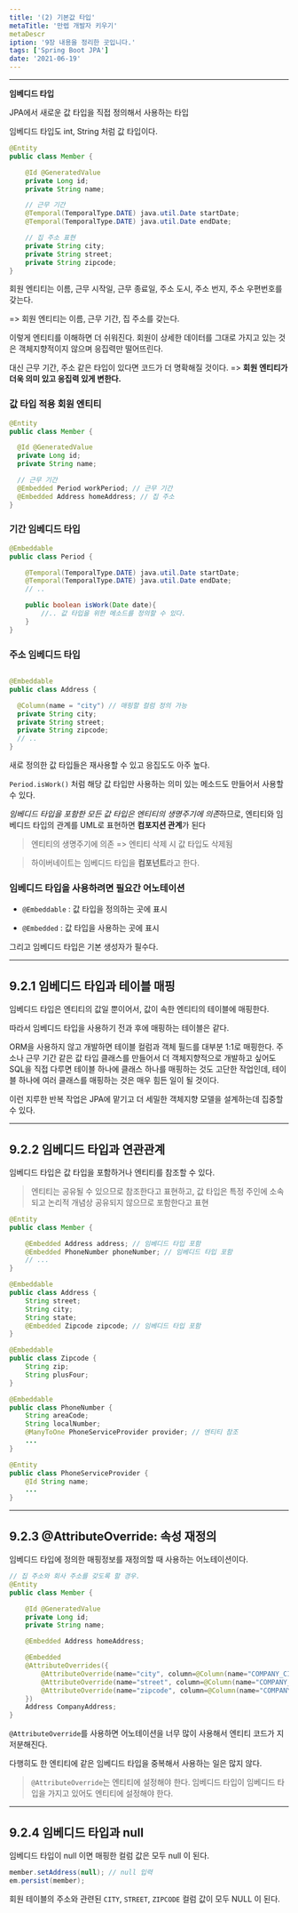 ```yaml
---
title: '(2) 기본값 타입'
metaTitle: '만렙 개발자 키우기'
metaDescr
iption: '9장 내용을 정리한 곳입니다.'
tags: ['Spring Boot JPA']
date: '2021-06-19'
---
```


<hr/>

**임베디드 타입**

JPA에서 새로운 값 타입을 직접 정의해서 사용하는 타입

임베디드 타입도 int, String 처럼 값 타입이다.

```java
@Entity
public class Member {

    @Id @GeneratedValue
    private Long id;
    private String name;

    // 근무 기간
    @Temporal(TemporalType.DATE) java.util.Date startDate;
    @Temporal(TemporalType.DATE) java.util.Date endDate;

    // 집 주소 표현
    private String city;
    private String street;
    private String zipcode;
}
```

회원 엔티티는 이름, 근무 시작일, 근무 종료일, 주소 도시, 주소 번지, 주소 우편번호를 갖는다.

=> 회원 엔티티는 이름, 근무 기간, 집 주소를 갖는다.

이렇게 엔티티를 이해하면 더 쉬워진다. 회원이 상세한 데이터를 그대로 가지고 있는 것은 객체지향적이지 않으며 응집력만 떨어뜨린다.

대신 근무 기간, 주소 같은 타입이 있다면 코드가 더 명확해질 것이다. => **회원 엔티티가 더욱 의미 있고 응집력 있게 변한다.**


### 값 타입 적용 회원 엔티티
```java
@Entity
public class Member {

  @Id @GeneratedValue
  private Long id;
  private String name;

  // 근무 기간
  @Embedded Period workPeriod; // 근무 기간
  @Embedded Address homeAddress; // 집 주소
}
```

### 기간 임베디드 타입

```java
@Embeddable
public class Period {

    @Temporal(TemporalType.DATE) java.util.Date startDate;
    @Temporal(TemporalType.DATE) java.util.Date endDate;
    // ..

    public boolean isWork(Date date){
        //.. 값 타입을 위한 메소드를 정의할 수 있다.
    }
}
```

### 주소 임베디드 타입
```java

@Embeddable
public class Address {

  @Column(name = "city") // 매핑할 컬럼 정의 가능
  private String city;
  private String street;
  private String zipcode;
  // ..
}
```

새로 정의한 값 타입들은 재사용할 수 있고 응집도도 아주 높다.

`Period.isWork()` 처럼 해당 값 타입만 사용하는 의미 있는 메소드도 만들어서 사용할 수 있다.

*임베디드 타입을 포함한 모든 값 타입은 엔티티의 생명주기에 의존*하므로, 엔티티와 임베디드 타입의 관계를 UML로 표현하면 **컴포지션 관계**가 된다

> 엔티티의 생명주기에 의존 => 엔티티 삭제 시 값 타입도 삭제됨

> 하이버네이트는 임베디드 타입을 **컴포넌트**라고 한다.


### 임베디드 타입을 사용하려면 필요간 어노테이션

- `@Embeddable` : 값 타입을 정의하는 곳에 표시


- `@Embedded` : 값 타입을 사용하는 곳에 표시

그리고 임베디드 타입은 기본 생성자가 필수다.

<hr/>

## 9.2.1 임베디드 타입과 테이블 매핑

임베디드 타입은 엔티티의 값일 뿐이어서, 값이 속한 엔티티의 테이블에 매핑한다.

따라서 임베디드 타입을 사용하기 전과 후에 매핑하는 테이블은 같다.

ORM을 사용하지 않고 개발하면 테이블 컬럼과 객체 필드를 대부분 1:1로 매핑한다. 주소나 근무 기간 같은 값 타입 클래스를 만들어서 더 객체지향적으로 개발하고 싶어도
SQL을 직접 다루면 테이블 하나에 클래스 하나를 매핑하는 것도 고단한 작업인데, 테이블 하나에 여러 클래스를 매핑하는 것은 매우 힘든 일이 될 것이다.

이런 지루한 반복 작업은 JPA에 맡기고 더 세밀한 객체지향 모델을 설계하는데 집중할 수 있다.


<hr/>

## 9.2.2 임베디드 타입과 연관관계

임베디드 타입은 값 타입을 포함하거나 엔티티를 참조할 수 있다.

> 엔티티는 공유될 수 있으므로 참조한다고 표현하고, 값 타입은 특정 주인에 소속되고 논리적 개념상 공유되지 않으므로 포함한다고 표현

```java
@Entity
public class Member {

    @Embedded Address address; // 임베디드 타입 포함
    @Embedded PhoneNumber phoneNumber; // 임베디드 타입 포함
    // ...
}

@Embeddable
public class Address {
    String street;
    String city;
    String state;
    @Embedded Zipcode zipcode; // 임베디드 타입 포함
}

@Embeddable
public class Zipcode {
    String zip;
    String plusFour;
}

@Embeddable
public class PhoneNumber {
    String areaCode;
    String localNumber;
    @ManyToOne PhoneServiceProvider provider; // 엔티티 참조
    ...
}

@Entity
public class PhoneServiceProvider {
    @Id String name;
    ...
}
```

<hr/>

## 9.2.3 @AttributeOverride: 속성 재정의

임베디드 타입에 정의한 매핑정보를 재정의할 때 사용하는 어노테이션이다.

```java
// 집 주소와 회사 주소를 갖도록 할 경우.
@Entity
public class Member {

    @Id @GeneratedValue
    private Long id;
    private String name;

    @Embedded Address homeAddress;

    @Embedded
    @AttributeOverrides({
        @AttributeOverride(name="city", column=@Column(name="COMPANY_CITY")),
        @AttributeOverride(name="street", column=@Column(name="COMPANY_STREET")),
        @AttributeOverride(name="zipcode", column=@Column(name="COMPANY_ZIPCODE"))
    })
    Address CompanyAddress;
}
```

`@AttributeOverride`를 사용하면 어노테이션을 너무 많이 사용해서 엔티티 코드가 지저분해진다.

다행히도 한 엔티티에 같은 임베디드 타입을 중복해서 사용하는 일은 많지 않다.

> `@AttributeOverride`는 엔티티에 설정해야 한다. 임베디드 타입이 임베디드 타입을 가지고 있어도 엔티티에 설정해야 한다.

<hr/>

## 9.2.4 임베디드 타입과 null

임베디드 타입이 null 이면 매핑한 컬럼 값은 모두 null 이 된다.

```java
member.setAddress(null); // null 입력
em.persist(member);
```

회원 테이블의 주소와 관련된 `CITY`, `STREET`, `ZIPCODE` 컬럼 값이 모두 NULL 이 된다.
